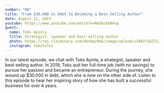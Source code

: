 ```yaml
---
number: "08"
title: "From $30,000 in Debt to Becoming a Best-Selling Author"
date: August 21, 2023
youtube: https://www.youtube.com/watch?v=NeSAiXXAHsg
guest:
  name: Toks Ayinla
  title: Strategist, speaker and best-selling author
  photo: https://res.cloudinary.com/denbpv9kp/image/upload/v1692716272/Toks-Ayinla_uoxsix.jpg
  instagram: tokstalks
---
```


In our latest episode, we chat with Toks Ayinla, a strategist, speaker and best-selling author. In 2019, Toks quit her full-time job (with no savings) to pursue her passion and became an entrepreneur. During the journey, she wound up $30,000 in debt, which she is now on the other side of. Listen to this episode to hear her inspiring story of how she has built a successful business for over 4 years.
